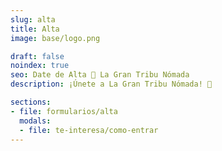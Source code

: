 ```yaml
---
slug: alta
title: Alta
image: base/logo.png

draft: false
noindex: true
seo: Date de Alta 👣 La Gran Tribu Nómada
description: ¡Únete a La Gran Tribu Nómada! 👣

sections:
- file: formularios/alta
  modals:
  - file: te-interesa/como-entrar
---
```

